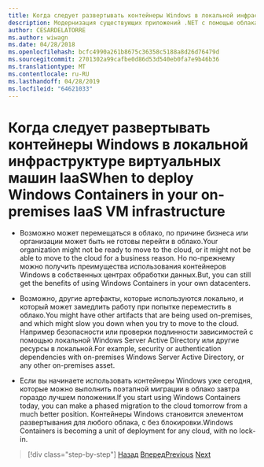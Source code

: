 ```yaml
---
title: Когда следует развертывать контейнеры Windows в локальной инфраструктуре виртуальных машин IaaS
description: Модернизация существующих приложений .NET с помощью облака Azure и Windows контейнерах | Когда следует развертывать контейнеры Windows в вашей локальной инфраструктуре виртуальных Машин IaaS
author: CESARDELATORRE
ms.author: wiwagn
ms.date: 04/28/2018
ms.openlocfilehash: bcfc4990a261b8675c36358c5188a8d26d76479d
ms.sourcegitcommit: 2701302a99cafbe0d86d53d540eb0fa7e9b46b36
ms.translationtype: MT
ms.contentlocale: ru-RU
ms.lasthandoff: 04/28/2019
ms.locfileid: "64621033"
---
```

# <a name="when-to-deploy-windows-containers-in-your-on-premises-iaas-vm-infrastructure"></a><span data-ttu-id="43ecf-103">Когда следует развертывать контейнеры Windows в локальной инфраструктуре виртуальных машин IaaS</span><span class="sxs-lookup"><span data-stu-id="43ecf-103">When to deploy Windows Containers in your on-premises IaaS VM infrastructure</span></span>

- <span data-ttu-id="43ecf-104">Возможно может перемещаться в облако, по причине бизнеса или организации может быть не готовы перейти в облако.</span><span class="sxs-lookup"><span data-stu-id="43ecf-104">Your organization might not be ready to move to the cloud, or it might not be able to move to the cloud for a business reason.</span></span> <span data-ttu-id="43ecf-105">Но по-прежнему можно получить преимущества использования контейнеров Windows в собственных центрах обработки данных.</span><span class="sxs-lookup"><span data-stu-id="43ecf-105">But, you can still get the benefits of using Windows Containers in your own datacenters.</span></span>

- <span data-ttu-id="43ecf-106">Возможно, другие артефакты, которые используются локально, и который может замедлить работу при попытке переместить в облако.</span><span class="sxs-lookup"><span data-stu-id="43ecf-106">You might have other artifacts that are being used on-premises, and which might slow you down when you try to move to the cloud.</span></span> <span data-ttu-id="43ecf-107">Например безопасности или проверки подлинности зависимостей с помощью локальной Windows Server Active Directory или другие ресурсы в локальной.</span><span class="sxs-lookup"><span data-stu-id="43ecf-107">For example, security or authentication dependencies with on-premises Windows Server Active Directory, or any other on-premises asset.</span></span>

- <span data-ttu-id="43ecf-108">Если вы начинаете использовать контейнеры Windows уже сегодня, которые можно выполнить поэтапной миграции в облако завтра гораздо лучшем положении.</span><span class="sxs-lookup"><span data-stu-id="43ecf-108">If you start using Windows Containers today, you can make a phased migration to the cloud tomorrow from a much better position.</span></span> <span data-ttu-id="43ecf-109">Контейнеры Windows становится элементом развертывания для любого облака, с без блокировки.</span><span class="sxs-lookup"><span data-stu-id="43ecf-109">Windows Containers is becoming a unit of deployment for any cloud, with no lock-in.</span></span>

>[!div class="step-by-step"]
><span data-ttu-id="43ecf-110">[Назад](when-not-to-deploy-to-windows-containers.md)
>[Вперед](when-to-deploy-windows-containers-to-azure-vms-iaas-cloud.md)</span><span class="sxs-lookup"><span data-stu-id="43ecf-110">[Previous](when-not-to-deploy-to-windows-containers.md)
[Next](when-to-deploy-windows-containers-to-azure-vms-iaas-cloud.md)</span></span>